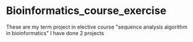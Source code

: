 # Bioinformatics_course_exercise
These are my term project in elective course "sequence analysis algorithm in bioinformatics"  I have done 2 projects 
